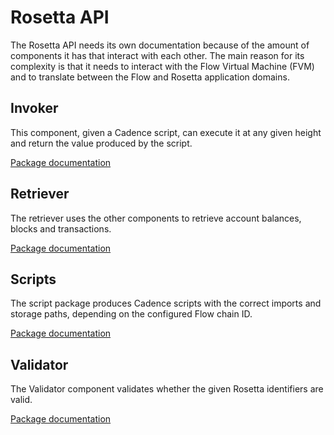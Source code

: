 # Rosetta API

The Rosetta API needs its own documentation because of the amount of components it has that interact with each other.
The main reason for its complexity is that it needs to interact with the Flow Virtual Machine (FVM) and to translate between the Flow and Rosetta application domains.

## Invoker

This component, given a Cadence script, can execute it at any given height and return the value produced by the script.

[Package documentation](https://pkg.go.dev/github.com/optakt/flow-dps/rosetta/invoker)

## Retriever

The retriever uses the other components to retrieve account balances, blocks and transactions.

[Package documentation](https://pkg.go.dev/github.com/optakt/flow-dps/rosetta/retriever)

## Scripts

The script package produces Cadence scripts with the correct imports and storage paths, depending on the configured Flow chain ID.

[Package documentation](https://pkg.go.dev/github.com/optakt/flow-dps/rosetta/scripts)

## Validator

The Validator component validates whether the given Rosetta identifiers are valid.

[Package documentation](https://pkg.go.dev/github.com/optakt/flow-dps/rosetta/validator)

